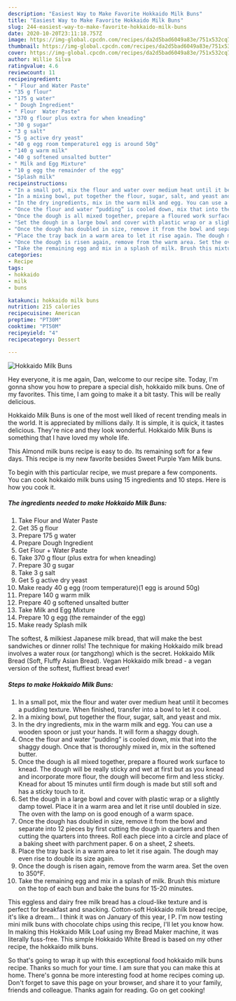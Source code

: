 ```yaml
---
description: "Easiest Way to Make Favorite Hokkaido Milk Buns"
title: "Easiest Way to Make Favorite Hokkaido Milk Buns"
slug: 244-easiest-way-to-make-favorite-hokkaido-milk-buns
date: 2020-10-20T23:11:18.757Z
image: https://img-global.cpcdn.com/recipes/da2d5bad6049a83e/751x532cq70/hokkaido-milk-buns-recipe-main-photo.jpg
thumbnail: https://img-global.cpcdn.com/recipes/da2d5bad6049a83e/751x532cq70/hokkaido-milk-buns-recipe-main-photo.jpg
cover: https://img-global.cpcdn.com/recipes/da2d5bad6049a83e/751x532cq70/hokkaido-milk-buns-recipe-main-photo.jpg
author: Willie Silva
ratingvalue: 4.6
reviewcount: 11
recipeingredient:
- " Flour and Water Paste"
- "35 g flour"
- "175 g water"
- " Dough Ingredient"
- " Flour  Water Paste"
- "370 g flour plus extra for when kneading"
- "30 g sugar"
- "3 g salt"
- "5 g active dry yeast"
- "40 g egg room temperature1 egg is around 50g"
- "140 g warm milk"
- "40 g softened unsalted butter"
- " Milk and Egg Mixture"
- "10 g egg the remainder of the egg"
- "Splash milk"
recipeinstructions:
- "In a small pot, mix the flour and water over medium heat until it becomes a pudding texture. When finished, transfer into a bowl to let it cool."
- "In a mixing bowl, put together the flour, sugar, salt, and yeast and mix."
- "In the dry ingredients, mix in the warm milk and egg. You can use a wooden spoon or just your hands. It will form a shaggy dough."
- "Once the flour and water “pudding” is cooled down, mix that into the shaggy dough. Once that is thoroughly mixed in, mix in the softened butter."
- "Once the dough is all mixed together, prepare a floured work surface to knead. The dough will be really sticky and wet at first but as you knead and incorporate more flour, the dough will become firm and less sticky. Knead for about 15 minutes until firm dough is made but still soft and has a sticky touch to it."
- "Set the dough in a large bowl and cover with plastic wrap or a slightly damp towel. Place it in a warm area and let it rise until doubled in size. The oven with the lamp on is good enough of a warm space."
- "Once the dough has doubled in size, remove it from the bowl and separate into 12 pieces by first cutting the dough in quarters and then cutting the quarters into threes. Roll each piece into a circle and place of a baking sheet with parchment paper. 6 on a sheet, 2 sheets."
- "Place the tray back in a warm area to let it rise again. The dough may even rise to double its size again."
- "Once the dough is risen again, remove from the warm area. Set the oven to 350°F."
- "Take the remaining egg and mix in a splash of milk. Brush this mixture on the top of each bun and bake the buns for 15-20 minutes."
categories:
- Recipe
tags:
- hokkaido
- milk
- buns

katakunci: hokkaido milk buns 
nutrition: 215 calories
recipecuisine: American
preptime: "PT30M"
cooktime: "PT50M"
recipeyield: "4"
recipecategory: Dessert

---
```



![Hokkaido Milk Buns](https://img-global.cpcdn.com/recipes/da2d5bad6049a83e/751x532cq70/hokkaido-milk-buns-recipe-main-photo.jpg)

Hey everyone, it is me again, Dan, welcome to our recipe site. Today, I'm gonna show you how to prepare a special dish, hokkaido milk buns. One of my favorites. This time, I am going to make it a bit tasty. This will be really delicious.

Hokkaido Milk Buns is one of the most well liked of recent trending meals in the world. It is appreciated by millions daily. It is simple, it is quick, it tastes delicious. They're nice and they look wonderful. Hokkaido Milk Buns is something that I have loved my whole life.

This Almond milk buns recipe is easy to do. Its remaining soft for a few days. This recipe is my new favorite besides Sweet Purple Yam Milk buns.


To begin with this particular recipe, we must prepare a few components. You can cook hokkaido milk buns using 15 ingredients and 10 steps. Here is how you cook it.

<!--inarticleads1-->

##### The ingredients needed to make Hokkaido Milk Buns:

1. Take  Flour and Water Paste
1. Get 35 g flour
1. Prepare 175 g water
1. Prepare  Dough Ingredient
1. Get  Flour + Water Paste
1. Take 370 g flour (plus extra for when kneading)
1. Prepare 30 g sugar
1. Take 3 g salt
1. Get 5 g active dry yeast
1. Make ready 40 g egg (room temperature)(1 egg is around 50g)
1. Prepare 140 g warm milk
1. Prepare 40 g softened unsalted butter
1. Take  Milk and Egg Mixture
1. Prepare 10 g egg (the remainder of the egg)
1. Make ready Splash milk


The softest, &amp; milkiest Japanese milk bread, that will make the best sandwiches or dinner rolls! The technique for making Hokkaido milk bread involves a water roux (or tangzhong) which is the secret. Hokkaido Milk Bread (Soft, Fluffy Asian Bread). Vegan Hokkaido milk bread - a vegan version of the softest, fluffiest bread ever! 

<!--inarticleads2-->

##### Steps to make Hokkaido Milk Buns:

1. In a small pot, mix the flour and water over medium heat until it becomes a pudding texture. When finished, transfer into a bowl to let it cool.
1. In a mixing bowl, put together the flour, sugar, salt, and yeast and mix.
1. In the dry ingredients, mix in the warm milk and egg. You can use a wooden spoon or just your hands. It will form a shaggy dough.
1. Once the flour and water “pudding” is cooled down, mix that into the shaggy dough. Once that is thoroughly mixed in, mix in the softened butter.
1. Once the dough is all mixed together, prepare a floured work surface to knead. The dough will be really sticky and wet at first but as you knead and incorporate more flour, the dough will become firm and less sticky. Knead for about 15 minutes until firm dough is made but still soft and has a sticky touch to it.
1. Set the dough in a large bowl and cover with plastic wrap or a slightly damp towel. Place it in a warm area and let it rise until doubled in size. The oven with the lamp on is good enough of a warm space.
1. Once the dough has doubled in size, remove it from the bowl and separate into 12 pieces by first cutting the dough in quarters and then cutting the quarters into threes. Roll each piece into a circle and place of a baking sheet with parchment paper. 6 on a sheet, 2 sheets.
1. Place the tray back in a warm area to let it rise again. The dough may even rise to double its size again.
1. Once the dough is risen again, remove from the warm area. Set the oven to 350°F.
1. Take the remaining egg and mix in a splash of milk. Brush this mixture on the top of each bun and bake the buns for 15-20 minutes.


This eggless and dairy free milk bread has a cloud-like texture and is perfect for breakfast and snacking. Cotton-soft Hokkaido milk bread recipe, it&#39;s like a dream… I think it was on January of this year, I P. I&#39;m now testing mini milk buns with chocolate chips using this recipe, I&#39;ll let you know how. In making this Hokkaido Milk Loaf using my Bread Maker machine, it was literally fuss-free. This simple Hokkaido White Bread is based on my other recipe, the hokkaido milk buns. 

So that's going to wrap it up with this exceptional food hokkaido milk buns recipe. Thanks so much for your time. I am sure that you can make this at home. There's gonna be more interesting food at home recipes coming up. Don't forget to save this page on your browser, and share it to your family, friends and colleague. Thanks again for reading. Go on get cooking!
